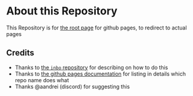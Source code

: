 # About this Repository

This Repository is for [the root page](https://typegoose.github.io/) for github pages, to redirect to actual pages

## Credits

- Thanks to [the `inbo` repository](https://github.com/inbo/inbo.github.io) for describing on how to do this
- Thanks to [the github pages documentation](https://docs.github.com/en/pages/getting-started-with-github-pages/about-github-pages#types-of-github-pages-sites) for listing in details which repo name does what
- Thanks @aandrei (discord) for suggesting this
